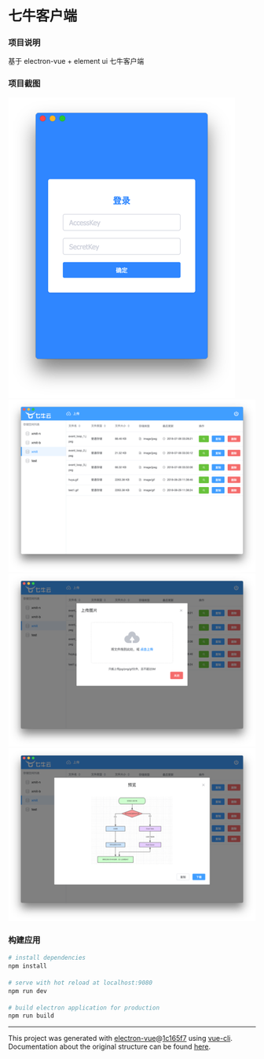 # 七牛客户端

### 项目说明

基于 electron-vue + element ui 七牛客户端

### 项目截图

![screenshot1](./screenshot-01.png)
![screenshot2](./screenshot-02.png)
![screenshot3](./screenshot-03.png)
![screenshot4](./screenshot-04.png)

### 构建应用

``` bash
# install dependencies
npm install

# serve with hot reload at localhost:9080
npm run dev

# build electron application for production
npm run build
```

---

This project was generated with [electron-vue](https://github.com/SimulatedGREG/electron-vue)@[1c165f7](https://github.com/SimulatedGREG/electron-vue/tree/1c165f7c5e56edaf48be0fbb70838a1af26bb015) using [vue-cli](https://github.com/vuejs/vue-cli). Documentation about the original structure can be found [here](https://simulatedgreg.gitbooks.io/electron-vue/content/index.html).
